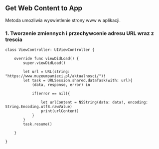 ## Get Web Content to App

Metoda umozliwia wyswietlenie strony www w aplikacji. 

### 1. Tworzenie zmiennych i przechywcenie adresu URL wraz z trescia

```
class ViewController: UIViewController {

    override func viewDidLoad() {
        super.viewDidLoad()
        
        let url = URL(string: "https://www.muzeumpamieci.pl/aktualnosci/")!
        let task = URLSession.shared.dataTask(with: url){
            (data, response, error) in
            
            if(error == nil){
        
                let urlContent = NSString(data: data!, encoding: String.Encoding.utf8.rawValue)
                print(urlContent)
            }
        }
        task.resume()
        
    }

}

```
